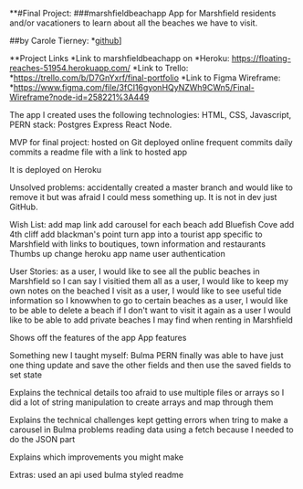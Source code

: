 **#Final Project:  ###marshfieldbeachapp
App for Marshfield residents and/or vacationers to learn about all the beaches we have to visit.

##by Carole Tierney: *[github](https://github.com/caroleatierney)]

**Project Links
*Link to marshfieldbeachapp on *Heroku: https://floating-reaches-51954.herokuapp.com/
*Link to Trello: *https://trello.com/b/D7GnYxrf/final-portfolio
*Link to Figma Wireframe: *https://www.figma.com/file/3fCI16gyonHQyNZWh9CWn5/Final-Wireframe?node-id=258221%3A449
      
The app I created uses the following technologies: HTML, CSS, Javascript, PERN stack: Postgres Express React Node. 

MVP for final project:
hosted on Git
deployed online
frequent commits
daily commits 
a readme file with a link to hosted app 

It is deployed on Heroku 

Unsolved problems: 
accidentally created a master branch and would like to remove it but was afraid I could mess something up.  It is not in dev just GitHub.

Wish List:
add map link
add carousel for each beach
add Bluefish Cove
add 4th cliff
add blackman's point
turn app into a tourist app specific to Marshfield with links to boutiques, town information and restaurants
Thumbs up
change heroku app name
user authentication

User Stories:
as a user, I would like to see all the public beaches in Marshfield so I can say I visitied them all
as a user, I would like to keep my own notes on the beached I visit
as a user, I would like to see useful tide information so I knowwhen to go to certain beaches
as a user, I would like to be able to delete a beach if I don't want to visit it again
as a user I would like to be able to add private beaches I may find when renting in Marshfield


Shows off the features of the app
App features

Something new I taught myself:
Bulma
PERN
finally was able to have just one thing update and save the other fields and then use the saved fields to set state

Explains the technical details
too afraid to use multiple files or arrays so I did a lot of string manipulation to create arrays and map through them

Explains the technical challenges
kept getting errors when tring to make a carousel in Bulma
problems reading data using a fetch because I needed to do the JSON part

Explains which improvements you might make

Extras:
used an api
used bulma
styled readme   
      
